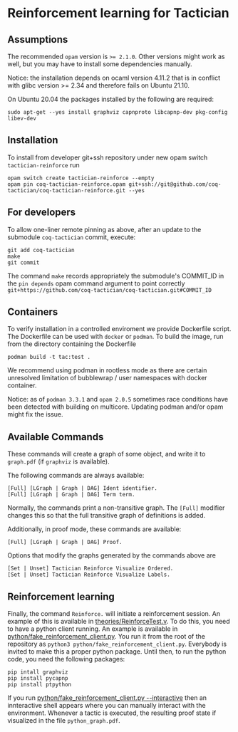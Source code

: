 # Reinforcement learning for Tactician

## Assumptions

The recommended `opam` version is `>= 2.1.0`. Other versions might work as well, but you may have to install some dependencies manually.

Notice: the installation depends on ocaml version 4.11.2 that is in conflict with glibc version >= 2.34
and therefore fails on Ubuntu 21.10. 

On Ubuntu 20.04 the packages installed by the following are required:

```
sudo apt-get --yes install graphviz capnproto libcapnp-dev pkg-config libev-dev
```

## Installation

To install from developer git+ssh repository under new opam switch `tactician-reinforce` run

```
opam switch create tactician-reinforce --empty 
opam pin coq-tactician-reinforce.opam git+ssh://git@github.com/coq-tactician/coq-tactician-reinforce.git --yes
```


## For developers
To allow one-liner remote pinning as above, after an update to the submodule `coq-tactician` commit, execute:

```
git add coq-tactician
make
git commit
```

The command `make` records appropriately the submodule's COMMIT_ID in the `pin depends` opam command argument to point correctly `git+https://github.com/coq-tactician/coq-tactician.git#COMMIT_ID` 



## Containers

To verify installation in a controlled enviroment we provide Dockerfile script. The Dockerfile can be used with `docker` or `podman`. To build the image, run from the directory containing the Dockerfile
```
podman build -t tac:test . 
```
We recommend using podman in rootless mode as there are certain unresolved limitation of bubblewrap / user namespaces with docker container.  

Notice: as of `podman 3.3.1` and `opam 2.0.5` sometimes race conditions have been detected with building on multicore. Updating podman and/or opam might fix the issue.

## Available Commands

These commands will create a graph of some object, and write it to `graph.pdf` (if `graphviz` is available).

The following commands are always available:
```
[Full] [LGraph | Graph | DAG] Ident identifier.
[Full] [LGraph | Graph | DAG] Term term.
```
Normally, the commands print a non-transitive graph. The `[Full]` modifier changes this so that the full transitive graph of definitions is added.

Additionally, in proof mode, these commands are available:
```
[Full] [LGraph | Graph | DAG] Proof.
```

Options that modify the graphs generated by the commands above are
```
[Set | Unset] Tactician Reinforce Visualize Ordered.
[Set | Unset] Tactician Reinforce Visualize Labels.
```

## Reinforcement learning

Finally, the command `Reinforce.` will initiate a reinforcement session. An example of this is available in
[theories/ReinforceTest.v](theories/ReinforceTest.v).
To do this, you need to have a python client running. An example is available in [python/fake_reinforcement_client.py](python/fake_reinforcement_client.py).
You run it from the root of the repository as `python3 python/fake_reinforcement_client.py`.
Everybody is invited to make this a proper python package. Until then, to run the python code, you need the following packages:
```
pip intall graphviz
pip install pycapnp
pip install ptpython
```

If you run
[python/fake_reinforcement_client.py --interactive](python/fake_reinforcement_client.py) then an innteractive shell appears where you can
manually interact with the environment. Whenever a tactic is executed,
the resulting proof state if visualized in the file
`python_graph.pdf`.
